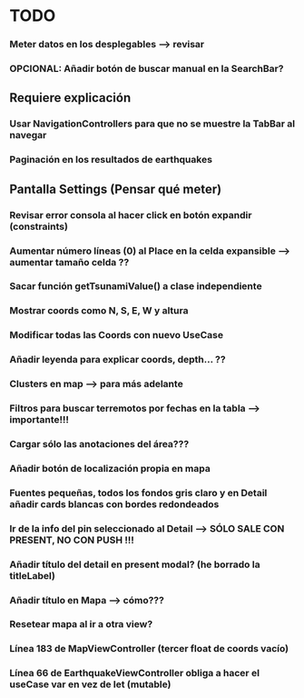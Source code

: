 
# TODO

### Meter datos en los desplegables --> revisar
### OPCIONAL: Añadir botón de buscar manual en la SearchBar?

## Requiere explicación
### Usar NavigationControllers para que no se muestre la TabBar al navegar
### Paginación en los resultados de earthquakes

## Pantalla Settings (Pensar qué meter)

### Revisar error consola al hacer click en botón expandir (constraints)
### Aumentar número líneas (0) al Place en la celda expansible --> aumentar tamaño celda ??

### Sacar función getTsunamiValue() a clase independiente
### Mostrar coords como N, S, E, W y altura
### Modificar todas las Coords con nuevo UseCase
### Añadir leyenda para explicar coords, depth... ??

### Clusters en map --> para más adelante
### Filtros para buscar terremotos por fechas en la tabla --> importante!!!
### Cargar sólo las anotaciones del área???
### Añadir botón de localización propia en mapa
### Fuentes pequeñas, todos los fondos gris claro y en Detail añadir cards blancas con bordes redondeados

### Ir de la info del pin seleccionado al Detail --> SÓLO SALE CON PRESENT, NO CON PUSH !!!
### Añadir título del detail en present modal? (he borrado la titleLabel)
### Añadir título en Mapa --> cómo???
### Resetear mapa al ir a otra view?
### Línea 183 de MapViewController (tercer float de coords vacío)
### Línea 66 de EarthquakeViewController obliga a hacer el useCase var en vez de let (mutable)
